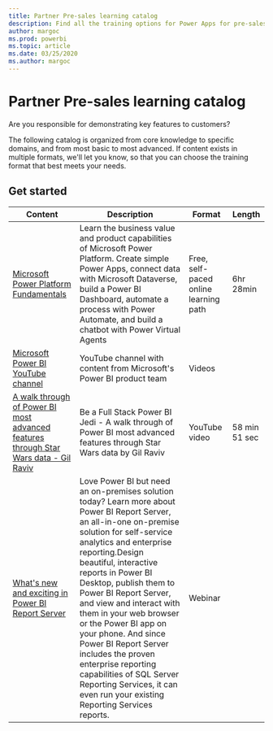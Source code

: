 ```yaml
---
title: Partner Pre-sales learning catalog
description: Find all the training options for Power Apps for pre-sales experts, from most basic to most advanced.
author: margoc
ms.prod: powerbi
ms.topic: article
ms.date: 03/25/2020
ms.author: margoc
---
```


# Partner Pre-sales learning catalog

Are you responsible for demonstrating key features to customers? 

The following catalog is organized from core knowledge to specific domains, and from most basic to most advanced. If content exists in multiple formats, we'll let you know, so that you can choose the training format that best meets your needs.

## Get started<a name="get-started"></a>
| Content  | Description | Format  | Length   |
|-------------------------------------------------------------------------------------------------------------------------------------|-------------------------------------------------------------------------------------------------------------------------------------------------------------------------------------------------------------------------------------------------------------------------------------------------------------------------------------------------------------------------------------------------------------------------------------------------------------------------------------------------------------------------------------------------------------------|---------------------------------------|-------------|
| [Microsoft Power Platform Fundamentals](/learn/paths/power-plat-fundamentals/)      | Learn the business value and product capabilities of Microsoft Power Platform. Create simple Power Apps, connect data with Microsoft Dataverse, build a Power BI Dashboard, automate a process with Power Automate, and build a chatbot with Power Virtual Agents                          | Free, self-paced online learning path | 6hr 28min  |
| [Microsoft Power BI YouTube channel](https://www.youtube.com/user/mspowerbi/videos)                                                 | YouTube channel with content from Microsoft's Power BI product team  | Videos |             |
| [A walk through of Power BI most advanced features through Star Wars data - Gil Raviv](https://www.youtube.com/watch?v=r0Qk5V8dvgg) | Be a Full Stack Power BI Jedi - A walk through of Power BI most advanced features through Star Wars data by Gil Raviv  | YouTube video   | 58 min 51 sec |
| [What's new and exciting in Power BI Report Server](https://info.microsoft.com/whats-new-powerbi-report-server-ondemand.html)       | Love Power BI but need an on-premises solution today? Learn more about Power BI Report Server, an all-in-one on-premise solution for self-service analytics and enterprise reporting.Design beautiful, interactive reports in Power BI Desktop, publish them to Power BI Report Server, and view and interact with them in your web browser or the Power BI app on your phone. And since Power BI Report Server includes the proven enterprise reporting capabilities of SQL Server Reporting Services, it can even run your existing Reporting Services reports. | Webinar   |             |